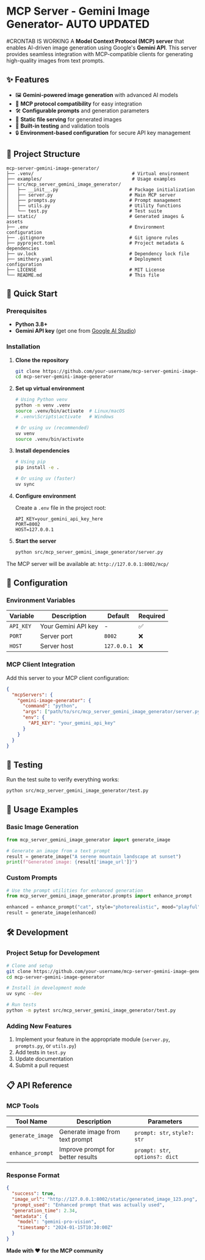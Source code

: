 # MCP Server - Gemini Image Generator- AUTO UPDATED
#CRONTAB IS WORKING 
A **Model Context Protocol (MCP) server** that enables AI-driven image generation using Google's **Gemini API**. This server provides seamless integration with MCP-compatible clients for generating high-quality images from text prompts.

## ✨ Features

- 🖼️ **Gemini-powered image generation** with advanced AI models
- 🔌 **MCP protocol compatibility** for easy integration
- 🛠️ **Configurable prompts** and generation parameters
- 📁 **Static file serving** for generated images
- 🧪 **Built-in testing** and validation tools
- 🔒 **Environment-based configuration** for secure API key management

## 📂 Project Structure

```
mcp-server-gemini-image-generator/
├── .venv/                                    # Virtual environment
├── examples/                                 # Usage examples
├── src/mcp_server_gemini_image_generator/
│   ├── __init__.py                          # Package initialization
│   ├── server.py                            # Main MCP server
│   ├── prompts.py                           # Prompt management
│   ├── utils.py                             # Utility functions
│   └── test.py                              # Test suite
├── static/                                  # Generated images & assets
├── .env                                     # Environment configuration
├── .gitignore                               # Git ignore rules
├── pyproject.toml                           # Project metadata & dependencies
├── uv.lock                                  # Dependency lock file
├── smithery.yaml                            # Deployment configuration
├── LICENSE                                  # MIT License
└── README.md                                # This file
```

## 🚀 Quick Start

### Prerequisites

- **Python 3.8+**
- **Gemini API key** (get one from [Google AI Studio](https://aistudio.google.com/))

### Installation

1. **Clone the repository**
   ```bash
   git clone https://github.com/your-username/mcp-server-gemini-image-generator.git
   cd mcp-server-gemini-image-generator
   ```

2. **Set up virtual environment**
   ```bash
   # Using Python venv
   python -m venv .venv
   source .venv/bin/activate  # Linux/macOS
   # .venv\Scripts\activate   # Windows
   
   # Or using uv (recommended)
   uv venv
   source .venv/bin/activate
   ```

3. **Install dependencies**
   ```bash
   # Using pip
   pip install -e .
   
   # Or using uv (faster)
   uv sync
   ```

4. **Configure environment**
   
   Create a `.env` file in the project root:
   ```env
   API_KEY=your_gemini_api_key_here
   PORT=8002
   HOST=127.0.0.1
   ```

5. **Start the server**
   ```bash
   python src/mcp_server_gemini_image_generator/server.py
   ```

The MCP server will be available at: `http://127.0.0.1:8002/mcp/`

## 🔧 Configuration

### Environment Variables

| Variable | Description | Default | Required |
|----------|-------------|---------|----------|
| `API_KEY` | Your Gemini API key | - | ✅ |
| `PORT` | Server port | `8002` | ❌ |
| `HOST` | Server host | `127.0.0.1` | ❌ |

### MCP Client Integration

Add this server to your MCP client configuration:

```json
{
  "mcpServers": {
    "gemini-image-generator": {
      "command": "python",
      "args": ["path/to/src/mcp_server_gemini_image_generator/server.py"],
      "env": {
        "API_KEY": "your_gemini_api_key"
      }
    }
  }
}
```

## 🧪 Testing

Run the test suite to verify everything works:

```bash
python src/mcp_server_gemini_image_generator/test.py
```

## 📖 Usage Examples

### Basic Image Generation

```python
from mcp_server_gemini_image_generator import generate_image

# Generate an image from a text prompt
result = generate_image("A serene mountain landscape at sunset")
print(f"Generated image: {result['image_url']}")
```

### Custom Prompts

```python
# Use the prompt utilities for enhanced generation
from mcp_server_gemini_image_generator.prompts import enhance_prompt

enhanced = enhance_prompt("cat", style="photorealistic", mood="playful")
result = generate_image(enhanced)
```

## 🛠️ Development

### Project Setup for Development

```bash
# Clone and setup
git clone https://github.com/your-username/mcp-server-gemini-image-generator.git
cd mcp-server-gemini-image-generator

# Install in development mode
uv sync --dev

# Run tests
python -m pytest src/mcp_server_gemini_image_generator/test.py
```

### Adding New Features

1. Implement your feature in the appropriate module (`server.py`, `prompts.py`, or `utils.py`)
2. Add tests in `test.py`
3. Update documentation
4. Submit a pull request

## 📋 API Reference

### MCP Tools

| Tool Name | Description | Parameters |
|-----------|-------------|------------|
| `generate_image` | Generate image from text prompt | `prompt: str`, `style?: str` |
| `enhance_prompt` | Improve prompt for better results | `prompt: str`, `options?: dict` |

### Response Format

```json
{
  "success": true,
  "image_url": "http://127.0.0.1:8002/static/generated_image_123.png",
  "prompt_used": "Enhanced prompt that was actually used",
  "generation_time": 2.34,
  "metadata": {
    "model": "gemini-pro-vision",
    "timestamp": "2024-01-15T10:30:00Z"
  }
}
```


**Made with ❤️ for the MCP community**
